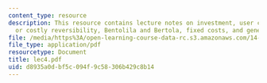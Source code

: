 ```yaml
---
content_type: resource
description: This resource contains lecture notes on investment, user cost, irreversibility
  or costly reversibility, Bentolila and Bertola, fixed costs, and generalized hazard.
file: /media/https%3A/open-learning-course-data-rc.s3.amazonaws.com/14-453-macroeconomic-theory-iii-fall-2006/d8935a0dbf5c094f9c58306b429c8b14_lec4.pdf
file_type: application/pdf
resourcetype: Document
title: lec4.pdf
uid: d8935a0d-bf5c-094f-9c58-306b429c8b14
---
```

